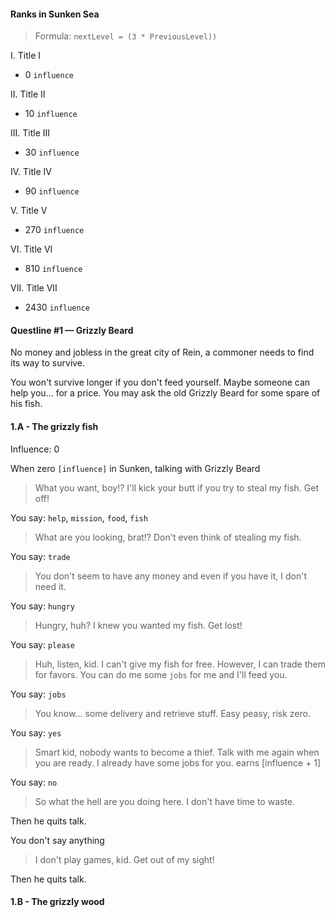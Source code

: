 #### Ranks in Sunken Sea

> Formula: `nextLevel = (3 * PreviousLevel))`

I. Title I
- 0 `influence`

II. Title II
- 10 `influence`

III. Title III
- 30 `influence`

IV. Title IV
- 90 `influence`

V. Title V
- 270 `influence`

VI. Title VI
- 810 `influence`

VII. Title VII
- 2430 `influence`

#### Questline #1 — Grizzly Beard

No money and jobless in the great city of Rein, a commoner needs to find its way to survive.


You won't survive longer if you don't feed yourself. Maybe someone can help you... for a price.
You may ask the old Grizzly Beard for some spare of his fish. 

#### 1.A - The grizzly fish
Influence: 0

When zero `[influence]` in Sunken, talking with Grizzly Beard
> What you want, boy!?
> I'll kick your butt if you try to steal my fish. Get off!

You say: `help`, `mission`, `food`, `fish`

> What are you looking, brat!? Don't even think of stealing my fish.

You say: `trade`
> You don't seem to have any money and even if you have it, I don't need it.

You say: `hungry`
> Hungry, huh? I knew you wanted my fish. Get lost!

You say: `please`
> Huh, listen, kid. I can't give my fish for free.
> However, I can trade them for favors. You can do me some `jobs` for me and I'll feed you.

You say: `jobs`
> You know... some delivery and retrieve stuff. Easy peasy, risk zero.  

You say: `yes`
> Smart kid, nobody wants to become a thief.
> Talk with me again when you are ready. I already have some jobs for you.
earns [influence + 1]

You say: `no`
> So what the hell are you doing here. I don't have time to waste.

Then he quits talk.

You don't say anything
> I don't play games, kid. Get out of my sight!

Then he quits talk.

#### 1.B - The grizzly wood
